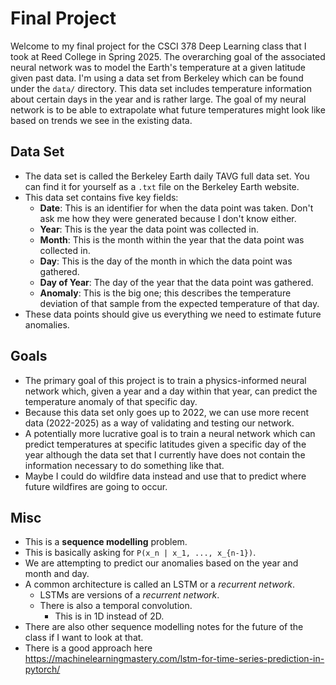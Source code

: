 # Final Project

Welcome to my final project for the CSCI 378 Deep Learning class that I took at
Reed College in Spring 2025.
The overarching goal of the associated neural network was to model the Earth's
temperature at a given latitude given past data.
I'm using a data set from Berkeley which can be found under the `data/`
directory.
This data set includes temperature information about certain days in the year
and is rather large.
The goal of my neural network is to be able to extrapolate what future
temperatures might look like based on trends we see in the existing data.

## Data Set

- The data set is called the Berkeley Earth daily TAVG full data set.
  You can find it for yourself as a `.txt` file on the Berkeley Earth website.
- This data set contains five key fields:
  - **Date**:
    This is an identifier for when the data point was taken.
    Don't ask me how they were generated because I don't know either.
  - **Year**:
    This is the year the data point was collected in.
  - **Month**:
    This is the month within the year that the data point was collected in.
  - **Day**:
    This is the day of the month in which the data point was gathered.
  - **Day of Year**:
    The day of the year that the data point was gathered.
  - **Anomaly**:
    This is the big one; this describes the temperature deviation of that sample
    from the expected temperature of that day.
- These data points should give us everything we need to estimate future
  anomalies.

## Goals

- The primary goal of this project is to train a physics-informed neural network
  which, given a year and a day within that year, can predict the temperature
  anomaly of that specific day.
- Because this data set only goes up to 2022, we can use more recent data
  (2022-2025) as a way of validating and testing our network.
- A potentially more lucrative goal is to train a neural network which can
  predict temperatures at specific latitudes given a specific day of the year
  although the data set that I currently have does not contain the information
  necessary to do something like that.
- Maybe I could do wildfire data instead and use that to predict where future
  wildfires are going to occur.

## Misc

- This is a **sequence modelling** problem.
- This is basically asking for `P(x_n | x_1, ..., x_{n-1})`.
- We are attempting to predict our anomalies based on the year and month and
  day.
- A common architecture is called an LSTM or a *recurrent network*.
  - LSTMs are versions of a *recurrent network*.
  - There is also a temporal convolution.
    - This is in 1D instead of 2D.
- There are also other sequence modelling notes for the future of the class if I
  want to look at that.
- There is a good approach here
  https://machinelearningmastery.com/lstm-for-time-series-prediction-in-pytorch/
